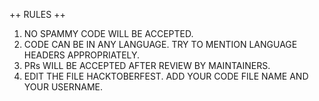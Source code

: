 ++ RULES ++

1. NO SPAMMY CODE WILL BE ACCEPTED.
2. CODE CAN BE IN ANY LANGUAGE. TRY TO MENTION LANGUAGE HEADERS APPROPRIATELY.
3. PRs WILL BE ACCEPTED AFTER REVIEW BY MAINTAINERS.
4. EDIT THE FILE HACKTOBERFEST. ADD YOUR CODE FILE NAME AND YOUR USERNAME.
